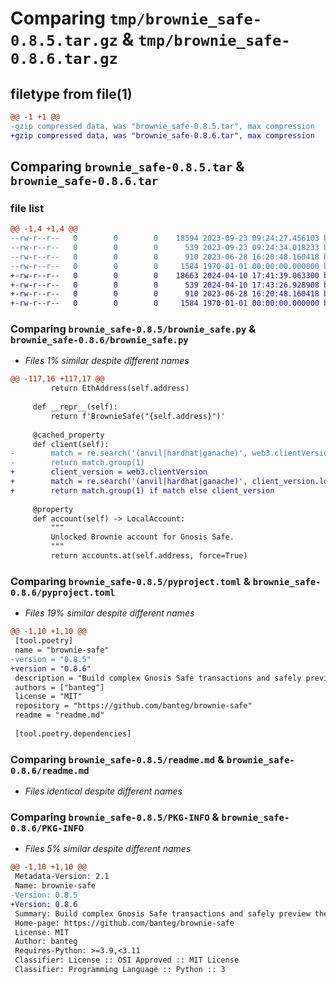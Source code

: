 # Comparing `tmp/brownie_safe-0.8.5.tar.gz` & `tmp/brownie_safe-0.8.6.tar.gz`

## filetype from file(1)

```diff
@@ -1 +1 @@
-gzip compressed data, was "brownie_safe-0.8.5.tar", max compression
+gzip compressed data, was "brownie_safe-0.8.6.tar", max compression
```

## Comparing `brownie_safe-0.8.5.tar` & `brownie_safe-0.8.6.tar`

### file list

```diff
@@ -1,4 +1,4 @@
--rw-r--r--   0        0        0    18594 2023-09-23 09:24:27.456103 brownie_safe-0.8.5/brownie_safe.py
--rw-r--r--   0        0        0      539 2023-09-23 09:24:34.018233 brownie_safe-0.8.5/pyproject.toml
--rw-r--r--   0        0        0      910 2023-06-28 16:20:48.160418 brownie_safe-0.8.5/readme.md
--rw-r--r--   0        0        0     1584 1970-01-01 00:00:00.000000 brownie_safe-0.8.5/PKG-INFO
+-rw-r--r--   0        0        0    18663 2024-04-10 17:41:39.063300 brownie_safe-0.8.6/brownie_safe.py
+-rw-r--r--   0        0        0      539 2024-04-10 17:43:26.928908 brownie_safe-0.8.6/pyproject.toml
+-rw-r--r--   0        0        0      910 2023-06-28 16:20:48.160418 brownie_safe-0.8.6/readme.md
+-rw-r--r--   0        0        0     1584 1970-01-01 00:00:00.000000 brownie_safe-0.8.6/PKG-INFO
```

### Comparing `brownie_safe-0.8.5/brownie_safe.py` & `brownie_safe-0.8.6/brownie_safe.py`

 * *Files 1% similar despite different names*

```diff
@@ -117,16 +117,17 @@
         return EthAddress(self.address)
 
     def __repr__(self):
         return f'BrownieSafe("{self.address}")'
 
     @cached_property
     def client(self):
-        match = re.search('(anvil|hardhat|ganache)', web3.clientVersion.lower())
-        return match.group(1)
+        client_version = web3.clientVersion
+        match = re.search('(anvil|hardhat|ganache)', client_version.lower())
+        return match.group(1) if match else client_version
 
     @property
     def account(self) -> LocalAccount:
         """
         Unlocked Brownie account for Gnosis Safe.
         """
         return accounts.at(self.address, force=True)
```

### Comparing `brownie_safe-0.8.5/pyproject.toml` & `brownie_safe-0.8.6/pyproject.toml`

 * *Files 19% similar despite different names*

```diff
@@ -1,10 +1,10 @@
 [tool.poetry]
 name = "brownie-safe"
-version = "0.8.5"
+version = "0.8.6"
 description = "Build complex Gnosis Safe transactions and safely preview them in a forked environment."
 authors = ["banteg"]
 license = "MIT"
 repository = "https://github.com/banteg/brownie-safe"
 readme = "readme.md"
 
 [tool.poetry.dependencies]
```

### Comparing `brownie_safe-0.8.5/readme.md` & `brownie_safe-0.8.6/readme.md`

 * *Files identical despite different names*

### Comparing `brownie_safe-0.8.5/PKG-INFO` & `brownie_safe-0.8.6/PKG-INFO`

 * *Files 5% similar despite different names*

```diff
@@ -1,10 +1,10 @@
 Metadata-Version: 2.1
 Name: brownie-safe
-Version: 0.8.5
+Version: 0.8.6
 Summary: Build complex Gnosis Safe transactions and safely preview them in a forked environment.
 Home-page: https://github.com/banteg/brownie-safe
 License: MIT
 Author: banteg
 Requires-Python: >=3.9,<3.11
 Classifier: License :: OSI Approved :: MIT License
 Classifier: Programming Language :: Python :: 3
```

